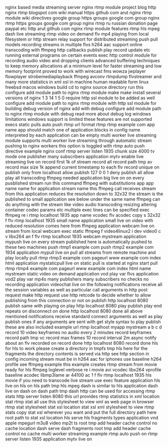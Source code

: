 nginx based media streaming server nginx rtmp module project blog http nginx rtmp blogspot com wiki manual https github com arut nginx rtmp module wiki directives google group https groups google com group nginx rtmp https groups google com group nginx rtmp ru russian donation page paypal etc http arut github com nginx rtmp module features rtmp hls mpeg dash live streaming rtmp video on demand flv mp4 playing from local filesystem or http stream relay support for distributed streaming push pull models recording streams in multiple flvs h264 aac support online transcoding with ffmpeg http callbacks publish play record update etc running external programs on certain events exec http control module for recording audio video and dropping clients advanced buffering techniques to keep memory allocations at a minimum level for faster streaming and low memory footprint proved to work with wirecast fms wowza jwplayer flowplayer strobemediaplayback ffmpeg avconv rtmpdump flvstreamer and many more statistics in xml xsl in machine human readable form linux freebsd macos windows build cd to nginx source directory run this configure add module path to nginx rtmp module make make install several versions of nginx 1 3 14 1 5 0 require http ssl module to be added as well configure add module path to nginx rtmp module with http ssl module for building debug version of nginx add with debug configure add module path to nginx rtmp module with debug read more about debug log windows limitations windows support is limited these features are not supported execs static pulls auto push rtmp url format rtmp rtmp example com app name app should match one of application blocks in config name interpreted by each application can be empty multi worker live streaming module supports multi worker live streaming through automatic stream pushing to nginx workers this option is toggled with rtmp auto push directive example nginx conf rtmp server listen 1935 chunk size 4000 tv mode one publisher many subscribers application mytv enable live streaming live on record first 1k of stream record all record path tmp av record max size 1k append current timestamp to each flv record unique on publish only from localhost allow publish 127 0 0 1 deny publish all allow play all transcoding ffmpeg needed application big live on on every pusblished stream run this command ffmpeg with substitutions app app name name for application stream name this ffmpeg call receives stream from this application reduces the resolution down to 32x32 the stream is the published to small application see below under the same name ffmpeg can do anything with the stream like video audio transcoding resizing altering container codec params etc multiple exec lines can be specified exec ffmpeg re i rtmp localhost 1935 app name vcodec flv acodec copy s 32x32 f flv rtmp localhost 1935 small name application small live on video with reduced resolution comes here from ffmpeg application webcam live on stream from local webcam exec static ffmpeg f video4linux2 i dev video0 c v libx264 an f flv rtmp localhost 1935 webcam mystream application mypush live on every stream published here is automatically pushed to these two machines push rtmp1 example com push rtmp2 example com 1934 application mypull live on pull all streams from remote machine and play locally pull rtmp rtmp3 example com pageurl www example com index html application mystaticpull live on static pull is started at nginx start pull rtmp rtmp4 example com pageurl www example com index html name mystream static video on demand application vod play var flvs application vod2 play var mp4s many publishers many subscribers no checks no recording application videochat live on the following notifications receive all the session variables as well as particular call arguments in http post request make http request use http retcode to decide whether to allow publishing from this connection or not on publish http localhost 8080 publish same with playing on play http localhost 8080 play publish play end repeats on disconnect on done http localhost 8080 done all above mentioned notifications receive standard connect arguments as well as play publish ones if any arguments are sent with get style syntax to play publish these are also included example url rtmp localhost myapp mystream a b c d record 10 video keyframes no audio every 2 minutes record keyframes record path tmp vc record max frames 10 record interval 2m async notify about an flv recorded on record done http localhost 8080 record done hls for hls to work please create a directory in tmpfs tmp hls here for the fragments the directory contents is served via http see http section in config incoming stream must be in h264 aac for iphones use baseline h264 profile see ffmpeg example this example creates rtmp stream from movie ready for hls ffmpeg loglevel verbose re i movie avi vcodec libx264 vprofile baseline acodec libmp3lame ar 44100 ac 1 f flv rtmp localhost 1935 hls movie if you need to transcode live stream use exec feature application hls live on hls on hls path tmp hls mpeg dash is similar to hls application dash live on dash on dash path tmp dash http can be used for accessing rtmp stats http server listen 8080 this url provides rtmp statistics in xml location stat rtmp stat all use this stylesheet to view xml as web page in browser rtmp stat stylesheet stat xsl location stat xsl xml stylesheet to view rtmp stats copy stat xsl wherever you want and put the full directory path here root path to stat xsl location hls serve hls fragments types application vnd apple mpegurl m3u8 video mp2t ts root tmp add header cache control no cache location dash serve dash fragments root tmp add header cache control no cache multi worker streaming example rtmp auto push on rtmp server listen 1935 application mytv live on